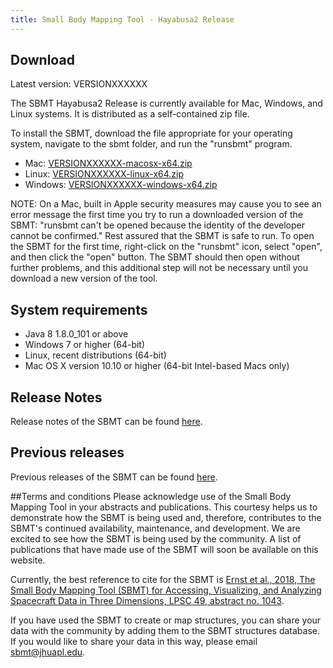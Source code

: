 ```yaml
---
title: Small Body Mapping Tool - Hayabusa2 Release
---
```


## Download

Latest version: VERSIONXXXXXX

The SBMT Hayabusa2 Release is currently available for Mac, Windows, and Linux systems. It is distributed as a self-contained zip file.

To install the SBMT, download the file appropriate for your operating system, navigate to the sbmt folder, and run the "runsbmt" program.


   -  Mac: [VERSIONXXXXXX-macosx-x64.zip](releases/VERSIONXXXXXX-macosx-x64.zip)
   -  Linux: [VERSIONXXXXXX-linux-x64.zip](releases/VERSIONXXXXXX-linux-x64.zip)
   -  Windows: [VERSIONXXXXXX-windows-x64.zip](releases/VERSIONXXXXXX-windows-x64.zip)

NOTE: On a Mac, built in Apple security measures may cause you to see an error message the first time you try to run a downloaded version of the SBMT: "runsbmt can't be opened because the identity of the developer cannot be confirmed." Rest assured that the SBMT is safe to run. To open the SBMT for the first time, right-click on the "runsbmt" icon, select "open", and then click the "open" button. The SBMT should then open without further problems, and this additional step will not be necessary until you download a new version of the tool.

## System requirements
* Java 8 1.8.0_101 or above
* Windows 7 or higher (64-bit)
* Linux, recent distributions (64-bit)
* Mac OS X version 10.10 or higher (64-bit Intel-based Macs only)

## Release Notes
Release notes of the SBMT can be found [here](releasenotes.html).

## Previous releases
Previous releases of the SBMT can be found [here](releases/).

##Terms and conditions
Please acknowledge use of the Small Body Mapping Tool in your abstracts and publications. This courtesy helps us to demonstrate how the SBMT is being used and, therefore, contributes to the SBMT's continued availability, maintenance, and development. We are excited to see how the SBMT is being used by the community. A list of publications that have made use of the SBMT will soon be available on this website.

Currently, the best reference to cite for the SBMT is [Ernst et al., 2018, The Small Body Mapping Tool (SBMT) for Accessing, Visualizing, and Analyzing Spacecraft Data in Three Dimensions, LPSC 49, abstract no. 1043](http://sbmt2.jhuapl.edu/pubs/Ernst_LPSC2018_SBMT.pdf).

If you have used the SBMT to create or map structures, you can share your data with the community by adding them to the SBMT structures database. If you would like to share your data in this way, please email [sbmt@jhuapl.edu](mailto:sbmt@jhuapl.edu).

